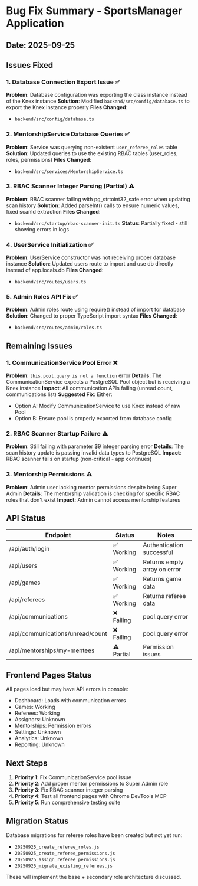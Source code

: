 # Bug Fix Summary - SportsManager Application

## Date: 2025-09-25

## Issues Fixed

### 1. Database Connection Export Issue ✅
**Problem**: Database configuration was exporting the class instance instead of the Knex instance
**Solution**: Modified `backend/src/config/database.ts` to export the Knex instance properly
**Files Changed**:
- `backend/src/config/database.ts`

### 2. MentorshipService Database Queries ✅
**Problem**: Service was querying non-existent `user_referee_roles` table
**Solution**: Updated queries to use the existing RBAC tables (user_roles, roles, permissions)
**Files Changed**:
- `backend/src/services/MentorshipService.ts`

### 3. RBAC Scanner Integer Parsing (Partial) ⚠️
**Problem**: RBAC scanner failing with pg_strtoint32_safe error when updating scan history
**Solution**: Added parseInt() calls to ensure numeric values, fixed scanId extraction
**Files Changed**:
- `backend/src/startup/rbac-scanner-init.ts`
**Status**: Partially fixed - still showing errors in logs

### 4. UserService Initialization ✅
**Problem**: UserService constructor was not receiving proper database instance
**Solution**: Updated users route to import and use db directly instead of app.locals.db
**Files Changed**:
- `backend/src/routes/users.ts`

### 5. Admin Roles API Fix ✅
**Problem**: Admin roles route using require() instead of import for database
**Solution**: Changed to proper TypeScript import syntax
**Files Changed**:
- `backend/src/routes/admin/roles.ts`

## Remaining Issues

### 1. CommunicationService Pool Error ❌
**Problem**: `this.pool.query is not a function` error
**Details**: The CommunicationService expects a PostgreSQL Pool object but is receiving a Knex instance
**Impact**: All communication APIs failing (unread count, communications list)
**Suggested Fix**: Either:
- Option A: Modify CommunicationService to use Knex instead of raw Pool
- Option B: Ensure pool is properly exported from database config

### 2. RBAC Scanner Startup Failure ⚠️
**Problem**: Still failing with parameter $9 integer parsing error
**Details**: The scan history update is passing invalid data types to PostgreSQL
**Impact**: RBAC scanner fails on startup (non-critical - app continues)

### 3. Mentorship Permissions ⚠️
**Problem**: Admin user lacking mentor permissions despite being Super Admin
**Details**: The mentorship validation is checking for specific RBAC roles that don't exist
**Impact**: Admin cannot access mentorship features

## API Status

| Endpoint | Status | Notes |
|----------|--------|-------|
| /api/auth/login | ✅ Working | Authentication successful |
| /api/users | ✅ Working | Returns empty array on error |
| /api/games | ✅ Working | Returns game data |
| /api/referees | ✅ Working | Returns referee data |
| /api/communications | ❌ Failing | pool.query error |
| /api/communications/unread/count | ❌ Failing | pool.query error |
| /api/mentorships/my-mentees | ⚠️ Partial | Permission issues |

## Frontend Pages Status

All pages load but may have API errors in console:
- Dashboard: Loads with communication errors
- Games: Working
- Referees: Working
- Assignors: Unknown
- Mentorships: Permission errors
- Settings: Unknown
- Analytics: Unknown
- Reporting: Unknown

## Next Steps

1. **Priority 1**: Fix CommunicationService pool issue
2. **Priority 2**: Add proper mentor permissions to Super Admin role
3. **Priority 3**: Fix RBAC scanner integer parsing
4. **Priority 4**: Test all frontend pages with Chrome DevTools MCP
5. **Priority 5**: Run comprehensive testing suite

## Migration Status

Database migrations for referee roles have been created but not yet run:
- `20250925_create_referee_roles.js`
- `20250925_create_referee_permissions.js`
- `20250925_assign_referee_permissions.js`
- `20250925_migrate_existing_referees.js`

These will implement the base + secondary role architecture discussed.
